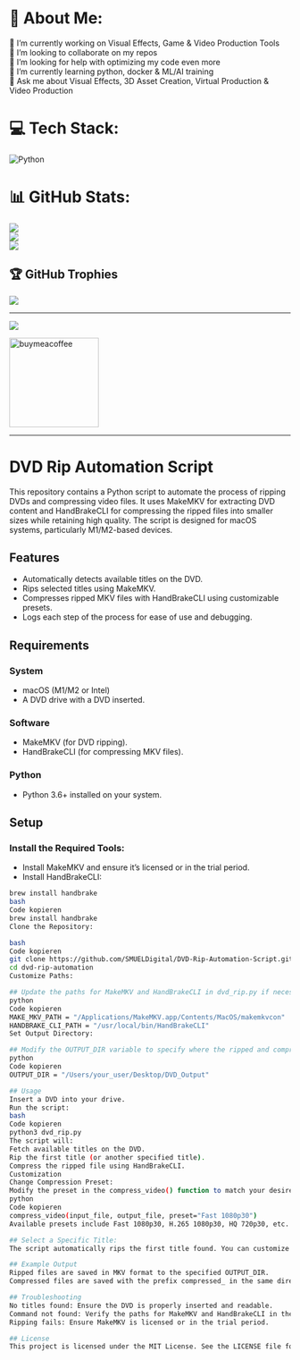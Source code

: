 # 💫 About Me:
🔭 I’m currently working on Visual Effects, Game & Video Production Tools<br>👯 I’m looking to collaborate on my repos<br>🤝 I’m looking for help with optimizing my code even more<br>🌱 I’m currently learning python, docker & ML/AI training<br>💬 Ask me about Visual Effects, 3D Asset Creation, Virtual Production & Video Production<br>


# 💻 Tech Stack:
![Python](https://img.shields.io/badge/python-3670A0?style=for-the-badge&logo=python&logoColor=ffdd54) 


# 📊 GitHub Stats:
![](https://github-readme-stats.vercel.app/api?username=SMUELDigital&theme=dark&hide_border=false&include_all_commits=true&count_private=true)<br/>
![](https://github-readme-streak-stats.herokuapp.com/?user=SMUELDigital&theme=dark&hide_border=false)<br/>
![](https://github-readme-stats.vercel.app/api/top-langs/?username=SMUELDigital&theme=dark&hide_border=false&include_all_commits=true&count_private=true&layout=compact)

## 🏆 GitHub Trophies
![](https://github-profile-trophy.vercel.app/?username=SMUELDigital&theme=radical&no-frame=false&no-bg=true&margin-w=4)

---
[![](https://visitcount.itsvg.in/api?id=SMUELDigital&icon=0&color=0)](https://visitcount.itsvg.in)

<p><p>
<a href="https://buymeacoffee.com/smueldigital">
<img src="https://cdn.buymeacoffee.com/buttons/v2/default-yellow.png" width="160" alt="buymeacoffee" />
</a>
</p>
</p>

---




# DVD Rip Automation Script

This repository contains a Python script to automate the process of ripping DVDs and compressing video files. It uses MakeMKV for extracting DVD content and HandBrakeCLI for compressing the ripped files into smaller sizes while retaining high quality. The script is designed for macOS systems, particularly M1/M2-based devices.

## Features
- Automatically detects available titles on the DVD.
- Rips selected titles using MakeMKV.
- Compresses ripped MKV files with HandBrakeCLI using customizable presets.
- Logs each step of the process for ease of use and debugging.

## Requirements

### System
- macOS (M1/M2 or Intel)
- A DVD drive with a DVD inserted.

### Software
- MakeMKV (for DVD ripping).
- HandBrakeCLI (for compressing MKV files).

### Python
- Python 3.6+ installed on your system.

## Setup

### Install the Required Tools:

- Install MakeMKV and ensure it’s licensed or in the trial period.
- Install HandBrakeCLI:

```bash
brew install handbrake
bash
Code kopieren
brew install handbrake
Clone the Repository:

bash
Code kopieren
git clone https://github.com/SMUELDigital/DVD-Rip-Automation-Script.git
cd dvd-rip-automation
Customize Paths:

## Update the paths for MakeMKV and HandBrakeCLI in dvd_rip.py if necessary:
python
Code kopieren
MAKE_MKV_PATH = "/Applications/MakeMKV.app/Contents/MacOS/makemkvcon"
HANDBRAKE_CLI_PATH = "/usr/local/bin/HandBrakeCLI"
Set Output Directory:

## Modify the OUTPUT_DIR variable to specify where the ripped and compressed files should be saved:
python
Code kopieren
OUTPUT_DIR = "/Users/your_user/Desktop/DVD_Output"

## Usage
Insert a DVD into your drive.
Run the script:
bash
Code kopieren
python3 dvd_rip.py
The script will:
Fetch available titles on the DVD.
Rip the first title (or another specified title).
Compress the ripped file using HandBrakeCLI.
Customization
Change Compression Preset:
Modify the preset in the compress_video() function to match your desired quality:
python
Code kopieren
compress_video(input_file, output_file, preset="Fast 1080p30")
Available presets include Fast 1080p30, H.265 1080p30, HQ 720p30, etc.

## Select a Specific Title:
The script automatically rips the first title found. You can customize this by manually specifying the desired title in the script.

## Example Output
Ripped files are saved in MKV format to the specified OUTPUT_DIR.
Compressed files are saved with the prefix compressed_ in the same directory.

## Troubleshooting
No titles found: Ensure the DVD is properly inserted and readable.
Command not found: Verify the paths for MakeMKV and HandBrakeCLI in the script.
Ripping fails: Ensure MakeMKV is licensed or in the trial period.

## License
This project is licensed under the MIT License. See the LICENSE file for details.
